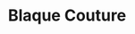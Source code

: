 ---
address: Oudeweg 8
title: Blaque Couture
city: Haarlem
zip: 2031CC
country: Netherlands
lat: 52.383713
lng: 4.654476
phone: 0235329924
email: info@blaque.nl
url: http://www.blaque.nl
---